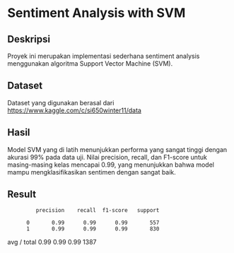 # Sentiment Analysis with SVM

## Deskripsi
Proyek ini merupakan implementasi sederhana sentiment analysis menggunakan algoritma Support Vector Machine (SVM).


## Dataset
Dataset yang digunakan berasal dari https://www.kaggle.com/c/si650winter11/data


## Hasil
Model SVM yang di latih menunjukkan performa yang sangat tinggi dengan akurasi 99% pada data uji. Nilai precision, recall, dan F1-score untuk masing-masing kelas mencapai 0.99, yang menunjukkan bahwa model mampu mengklasifikasikan sentimen dengan sangat baik.

## Result
             precision    recall  f1-score   support

          0       0.99      0.99      0.99       557
          1       0.99      0.99      0.99       830

avg / total       0.99      0.99      0.99      1387


